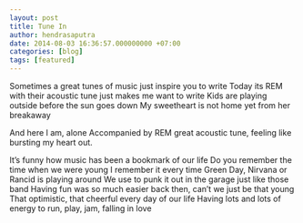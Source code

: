 ```yaml
---
layout: post
title: Tune In
author: hendrasaputra
date: 2014-08-03 16:36:57.000000000 +07:00
categories: [blog]
tags: [featured]
---
```

Sometimes a great tunes of music just inspire you to write
Today its REM with their acoustic tune just makes me want to write
Kids are playing outside before the sun goes down
My sweetheart is not home yet from her breakaway

And here I am, alone
Accompanied by REM great acoustic tune, feeling like bursting my heart out.

It’s funny how music has been a bookmark of our life
Do you remember the time when we were young
I remember it every time Green Day, Nirvana or Rancid is playing around
We use to punk it out in the garage just like those band
Having fun was so much easier back then, can’t we just be that young
That optimistic, that cheerful every day of our life
Having lots and lots of energy to run, play, jam, falling in love

